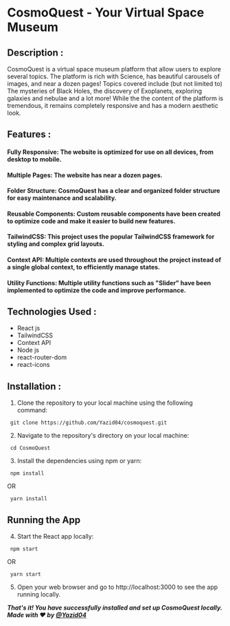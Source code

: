 # CosmoQuest - Your Virtual Space Museum 

## Description : 
CosmoQuest is a virtual space museum platform that allow users to explore several topics. The platform is rich with Science, has beautiful carousels of images, and near a dozen pages! Topics covered include (but not limited to) The mysteries of Black Holes, the discovery of Exoplanets, exploring galaxies and nebulae and a lot more! While the the content of the platform is tremendous, it remains completely responsive and has a modern aesthetic look.    
   
   
   
  ## Features : 
  #### Fully Responsive: The website is optimized for use on all devices, from desktop to mobile.
  ####  Multiple Pages: The website has near a dozen pages.   
  ####  Folder Structure: CosmoQuest has a clear and organized folder structure for easy maintenance and scalability.  
  ####  Reusable Components: Custom reusable components have been created to optimize code and make it easier to build new features.  
  #### TailwindCSS: This project uses the popular TailwindCSS framework for styling and complex grid layouts.  
  ####  Context API: Multiple contexts are used throughout the project instead of a single global context, to efficiently manage states.  
  ####  Utility Functions: Multiple utility functions such as "Slider" have been implemented to optimize the code and improve performance.  
   
   
   
  ## Technologies Used :
  * React js
  * TailwindCSS
  * Context API
  * Node js
  * react-router-dom
  * react-icons


  ## Installation :
  1. Clone the repository to your local machine using the following command:  
  ```  
   git clone https://github.com/Yazid04/cosmoquest.git
  ```  
  2. Navigate to the repository's directory on your local machine:
  ```  
   cd CosmoQuest    
  ```  
  3. Install the dependencies using npm or yarn:   
  ```  
   npm install  
  ```  
   OR  
   ```  
    yarn install  
   ```    
  ## Running the App
  4. Start the React app locally:
  ```
   npm start
  ```
   OR
  ```
   yarn start
  ```
  5. Open your web browser and go to http://localhost:3000 to see the app running locally.

  ***That's it! You have successfully installed and set up CosmoQuest locally.***  
  ***Made with ❤ by [@Yazid04](https://github.com/Yazid04/cosmoquest.git)***